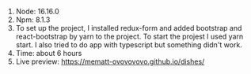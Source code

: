 1. Node: 16.16.0
2. Npm: 8.1.3
3. To set up the project, I installed redux-form and added bootstrap and react-bootstrap by yarn to the project. To start the projest I used yarn start. 
I also tried to do app with typescript but something didn't work.
4. Time: about 6 hours 
5. Live preview: https://mematt-ovovovovo.github.io/dishes/
